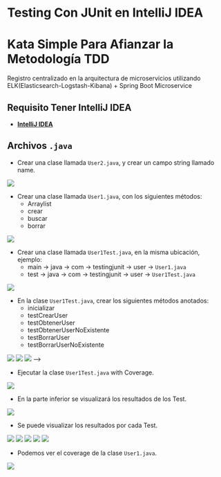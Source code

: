 # **Testing Con JUnit en IntelliJ IDEA**

# **Kata Simple Para Afianzar la Metodología TDD**

Registro centralizado en la arquitectura de microservicios utilizando ELK(Elasticsearch-Logstash-Kibana) + Spring Boot Microservice

## **Requisito Tener IntelliJ IDEA**

- __[IntelliJ IDEA](https://www.jetbrains.com/es-es/idea/download/#section=windows)__

## **Archivos `.java`**

- Crear una clase llamada `User2.java`, y crear un campo string llamado name.

![](imagenes/1.png)

- Crear una clase llamada `User1.java`, con los siguientes métodos:
    * Arraylist
    * crear
    * buscar
    * borrar

![](imagenes/2.png)

- Crear una clase llamada `User1Test.java`, en la misma ubicación, ejemplo:
    * main -> java -> com -> testingjunit -> user -> `User1.java`
    * test -> java -> com -> testingjunit -> user -> `User1Test.java`

![](imagenes/3.png)

- En la clase `User1Test.java`, crear los siguientes métodos anotados:
    * inicializar
    * testCrearUser
    * testObtenerUser
    * testObtenerUserNoExistente
    * testBorrarUser
    * testBorrarUserNoExistente

![](imagenes/4.png)
![](imagenes/5.png)
![](imagenes/6.png)
-->

- Ejecutar la clase `User1Test.java` with Coverage.

![](imagenes/7.png)

- En la parte inferior se visualizará los resultados de los Test.

![](imagenes/8.png)

- Se puede visualizar los resultados por cada Test.

![](imagenes/9.png)
![](imagenes/10.png)
![](imagenes/11.png)
![](imagenes/12.png)
![](imagenes/13.png)

- Podemos ver el coverage de la clase `User1.java`.

![](imagenes/14.png)

